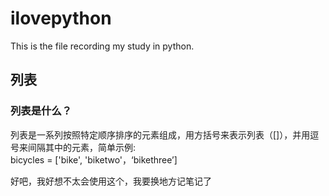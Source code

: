 # ilovepython
This is the file recording my study in python.

## 列表
### 列表是什么？
列表是一系列按照特定顺序排序的元素组成，用方括号来表示列表（[]），并用逗号来间隔其中的元素，简单示例:  
bicycles = ['bike', 'biketwo'，‘bikethree’]

好吧，我好想不太会使用这个，我要换地方记笔记了
